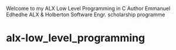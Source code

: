 Welcome to my ALX Low Level Programming in C
Author Emmanuel Edhedhe
ALX & Holberton Software Engr. scholarship programme
# alx-low_level_programming
